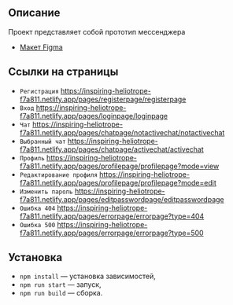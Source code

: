 ## Описание
Проект представляет собой прототип мессенджера

* [Макет Figma](https://www.figma.com/design/nhISu874piBLd0EJgbYMah/Praktikum-chat?node-id=0-1&t=g9Lfpw830gts4XWP-1)

## Ссылки на страницы
- `Регистрация` https://inspiring-heliotrope-f7a811.netlify.app/pages/registerpage/registerpage
- `Вход` https://inspiring-heliotrope-f7a811.netlify.app/pages/loginpage/loginpage
- `Чат` https://inspiring-heliotrope-f7a811.netlify.app/pages/chatpage/notactivechat/notactivechat
- `Выбранный чат` https://inspiring-heliotrope-f7a811.netlify.app/pages/chatpage/activechat/activechat
- `Профиль` https://inspiring-heliotrope-f7a811.netlify.app/pages/profilepage/profilepage?mode=view
- `Редактирование профиля` https://inspiring-heliotrope-f7a811.netlify.app/pages/profilepage/profilepage?mode=edit
- `Изменить пароль` https://inspiring-heliotrope-f7a811.netlify.app/pages/editpasswordpage/editpasswordpage
- `Ошибка 404` https://inspiring-heliotrope-f7a811.netlify.app/pages/errorpage/errorpage?type=404
- `Ошибка 500` https://inspiring-heliotrope-f7a811.netlify.app/pages/errorpage/errorpage?type=500

## Установка

- `npm install` — установка зависимостей,
- `npm run start` — запуск,
- `npm run build` — сборка.